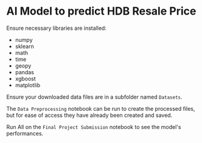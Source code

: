 # AI Model to predict HDB Resale Price

Ensure necessary libraries are installed:
- numpy
- sklearn
- math
- time
- geopy
- pandas
- xgboost
- matplotlib

Ensure your downloaded data files are in a subfolder named `Datasets`.

The `Data Preprocessing` notebook can be run to create the processed files, but for ease of access they have already been created and saved.

Run All on the `Final Project Submission` notebook to see the model's performances.